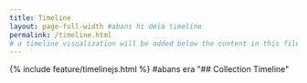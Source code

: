 ```yaml
---
title: Timeline
layout: page-full-width #abans hi deia timeline
permalink: /timeline.html
# a timeline visualization will be added below the content in this file
---
```


{% include feature/timelinejs.html %} #abans era "## Collection Timeline"
